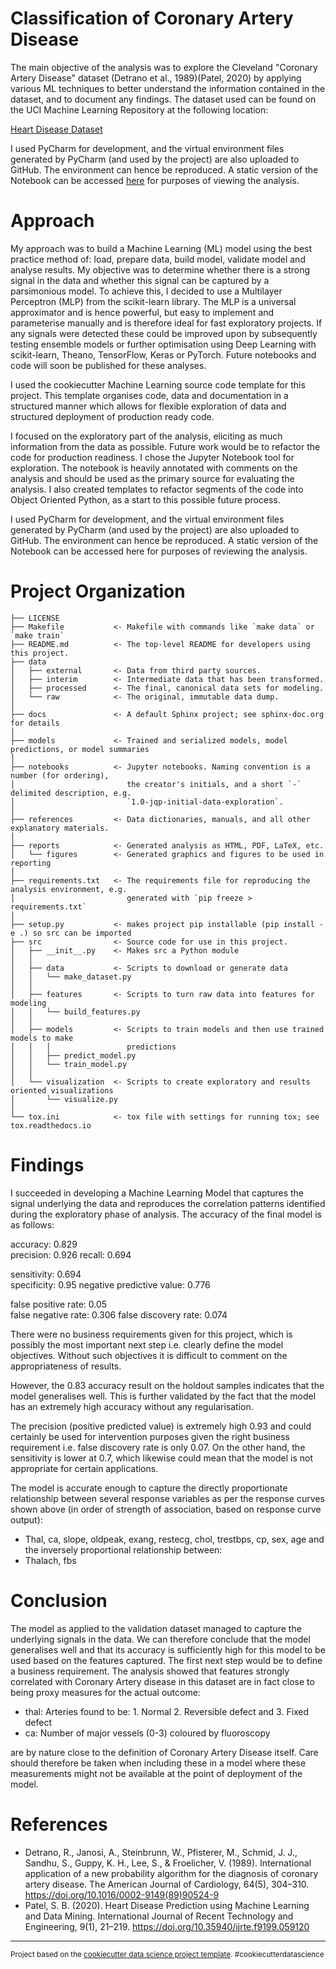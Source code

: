 Classification of Coronary Artery Disease
=========================================

The main objective of the analysis was to explore the Cleveland "Coronary Artery Disease" dataset (Detrano et al., 1989)(Patel, 2020) by applying various ML techniques to better understand the information contained in the dataset, and to document any findings. The dataset used can be found on the UCI Machine Learning Repository at the following location:

[Heart Disease Dataset](https://archive.ics.uci.edu/ml/datasets/Heart+Disease "Heart Disease Dataset")

I used PyCharm for development, and the virtual environment files generated by PyCharm (and used by the project) are also uploaded to GitHub. The environment can hence be reproduced. A static version of the Notebook can be accessed [here](https://github.com/LourensWalters/Projects/blob/main/heart_disease/notebooks/explore_data_2020_10_15_lw.ipynb "here") for purposes of viewing the analysis.  

Approach
========

My approach was to build a Machine Learning (ML) model using the best practice method of: load, prepare data, build model, validate model and analyse results. My objective was to determine whether there is a strong signal in the data and whether this signal can be captured by a parsimonious model. To achieve this, I decided to use a Multilayer Perceptron (MLP) from the scikit-learn library. The MLP is a universal approximator and is hence powerful, but easy to implement and parameterise manually and is therefore ideal for fast exploratory projects. If any signals were detected these could be improved upon by subsequently testing ensemble models or further optimisation using Deep Learning with scikit-learn, Theano, TensorFlow, Keras or PyTorch. Future notebooks and code will soon be published for these analyses. 

I used the cookiecutter Machine Learning source code template for this project. This template organises code, data and documentation in a structured manner which allows for flexible exploration of data and structured deployment of production ready code.  

I focused on the exploratory part of the analysis, eliciting as much information from the data as possible. Future work would be to refactor the code for production readiness. I chose the Jupyter Notebook tool for exploration. The notebook is heavily annotated with comments on the analysis and should be used as the primary source for evaluating the analysis. I also created templates to refactor segments of the code into Object Oriented Python, as a start to this possible future process. 

I used PyCharm for development, and the virtual environment files generated by PyCharm (and used by the project) are also uploaded to GitHub. The environment can hence be reproduced. A static version of the Notebook can be accessed here for purposes of reviewing the analysis.  

Project Organization
====================

    ├── LICENSE
    ├── Makefile           <- Makefile with commands like `make data` or `make train`
    ├── README.md          <- The top-level README for developers using this project.
    ├── data
    │   ├── external       <- Data from third party sources.
    │   ├── interim        <- Intermediate data that has been transformed.
    │   ├── processed      <- The final, canonical data sets for modeling.
    │   └── raw            <- The original, immutable data dump.
    │
    ├── docs               <- A default Sphinx project; see sphinx-doc.org for details
    │
    ├── models             <- Trained and serialized models, model predictions, or model summaries
    │
    ├── notebooks          <- Jupyter notebooks. Naming convention is a number (for ordering),
    │                         the creator's initials, and a short `-` delimited description, e.g.
    │                         `1.0-jqp-initial-data-exploration`.
    │
    ├── references         <- Data dictionaries, manuals, and all other explanatory materials.
    │
    ├── reports            <- Generated analysis as HTML, PDF, LaTeX, etc.
    │   └── figures        <- Generated graphics and figures to be used in reporting
    │
    ├── requirements.txt   <- The requirements file for reproducing the analysis environment, e.g.
    │                         generated with `pip freeze > requirements.txt`
    │
    ├── setup.py           <- makes project pip installable (pip install -e .) so src can be imported
    ├── src                <- Source code for use in this project.
    │   ├── __init__.py    <- Makes src a Python module
    │   │
    │   ├── data           <- Scripts to download or generate data
    │   │   └── make_dataset.py
    │   │
    │   ├── features       <- Scripts to turn raw data into features for modeling
    │   │   └── build_features.py
    │   │
    │   ├── models         <- Scripts to train models and then use trained models to make
    │   │   │                 predictions
    │   │   ├── predict_model.py
    │   │   └── train_model.py
    │   │
    │   └── visualization  <- Scripts to create exploratory and results oriented visualizations
    │       └── visualize.py
    │
    └── tox.ini            <- tox file with settings for running tox; see tox.readthedocs.io

Findings
============
I succeeded in developing a Machine Learning Model that captures the signal underlying the data and reproduces the correlation patterns identified during the exploratory phase of analysis. The accuracy of the final model is as follows: 

accuracy:			0.829  
precision:			0.926 
recall:				0.694

sensitivity:			0.694  
specificity:			0.95 
negative predictive value:	0.776

false positive rate:		0.05  
false negative rate:		0.306 
false discovery rate:		0.074
 
There were no business requirements given for this project, which is possibly the most important next step i.e. clearly define the model objectives. Without such objectives it is difficult to comment on the appropriateness of results. 

However, the 0.83 accuracy result on the holdout samples indicates that the model generalises well. This is further validated by the fact that the model has an extremely high accuracy without any regularisation.
 
The precision (positive predicted value) is extremely high 0.93 and could certainly be used for intervention purposes given the right business requirement i.e. false discovery rate is only 0.07. On the other hand, the sensitivity is lower at 0.7, which likewise could mean that the model is not appropriate for certain applications.  
  
The model is accurate enough to capture the directly proportionate relationship between several response variables as per the response curves shown above (in order of strength of association, based on response curve output):
* Thal, ca, slope, oldpeak, exang, restecg, chol, trestbps, cp, sex, age
and the inversely proportional relationship between:
* Thalach, fbs

Conclusion
===========
The model as applied to the validation dataset managed to capture the underlying signals in the data. We can therefore conclude that the model generalises well and that its accuracy is sufficiently high for this model to be used based on the features captured. The first next step would be to define a business requirement. The analysis showed that features strongly correlated with Coronary Artery disease in this dataset are in fact close to being proxy measures for the actual outcome:
 
* thal: Arteries found to be: 1. Normal 2. Reversible defect and 3. Fixed defect
* ca: Number of major vessels (0-3) coloured by fluoroscopy

are by nature close to the definition of Coronary Artery Disease itself. Care should therefore be taken when including these in a model where these measurements might not be available at the point of deployment of the model. 

References
===========

* Detrano, R., Janosi, A., Steinbrunn, W., Pfisterer, M., Schmid, J. J., Sandhu, S., Guppy, K. H., Lee, S., & Froelicher, V. (1989). International application of a new probability algorithm for the diagnosis of coronary artery disease. The American Journal of Cardiology, 64(5), 304–310. https://doi.org/10.1016/0002-9149(89)90524-9
* Patel, S. B. (2020). Heart Disease Prediction using Machine Learning and Data Mining. International Journal of Recent Technology and Engineering, 9(1), 21–219. https://doi.org/10.35940/ijrte.f9199.059120


--------

<p><small>Project based on the <a target="_blank" href="https://drivendata.github.io/cookiecutter-data-science/">cookiecutter data science project template</a>. #cookiecutterdatascience</small></p>
